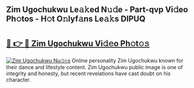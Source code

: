 ## Zim Ugochukwu Le𝚊𝚔ed N𝚞𝚍e - Part-qvp Vi𝚍eo Ph𝚘tos - H𝚘t O𝚗lyf𝚊ns Le𝚊𝚔s DlPUQ

# <h2><a href="http://hf0hkyu.feru.top/?c=Zim+Ugochukwu">🔗 👉 🔴 Zim Ugochukwu Vi𝚍𝚎o Ph𝚘t𝚘𝚜</a></h2>

[![Zim Ugochukwu Nu𝚍𝚎s](https://i.imgur.com/0TWrTi3.gif)](http://hf0hkyu.feru.top/?c=Zim+Ugochukwu)
Online personality Zim Ugochukwu known for their dance and lifestyle content. Zim Ugochukwu public image is one of integrity and honesty, but recent revelations have cast doubt on his character. 
